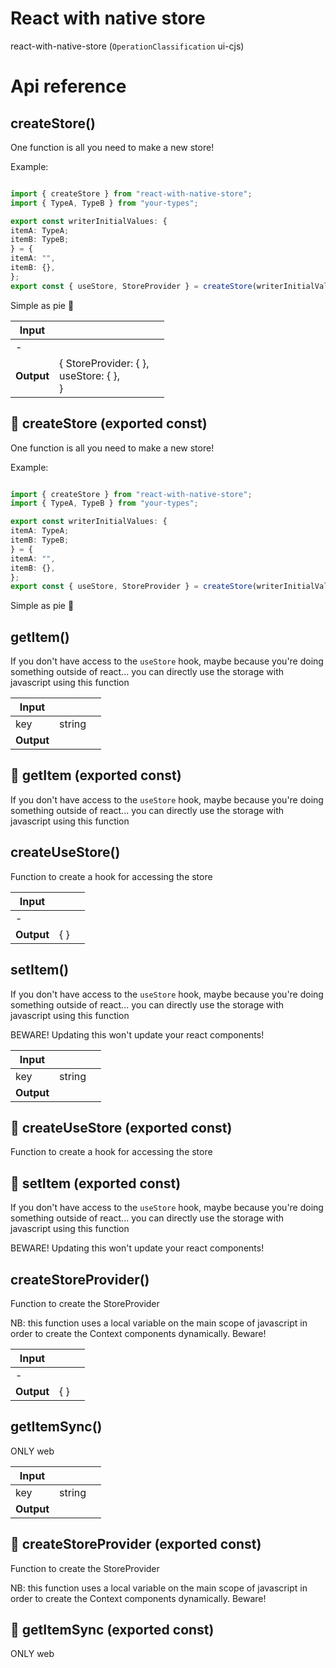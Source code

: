 # React with native store

react-with-native-store (`OperationClassification` ui-cjs)



# Api reference

## createStore()

One function is all you need to make a new store!

Example:


```ts

import { createStore } from "react-with-native-store";
import { TypeA, TypeB } from "your-types";

export const writerInitialValues: {
itemA: TypeA;
itemB: TypeB;
} = {
itemA: "",
itemB: {},
};
export const { useStore, StoreProvider } = createStore(writerInitialValues);


```

Simple as pie 🍰


| Input      |    |    |
| ---------- | -- | -- |
| - | | |
| **Output** | { StoreProvider: {  }, <br />useStore: {  }, <br /> }   |    |



## 📄 createStore (exported const)

One function is all you need to make a new store!

Example:


```ts

import { createStore } from "react-with-native-store";
import { TypeA, TypeB } from "your-types";

export const writerInitialValues: {
itemA: TypeA;
itemB: TypeB;
} = {
itemA: "",
itemB: {},
};
export const { useStore, StoreProvider } = createStore(writerInitialValues);


```

Simple as pie 🍰


## getItem()

If you don't have access to the `useStore` hook, maybe because you're doing something outside of react... you can directly use the storage with javascript using this function


| Input      |    |    |
| ---------- | -- | -- |
| key | string |  |
| **Output** |    |    |



## 📄 getItem (exported const)

If you don't have access to the `useStore` hook, maybe because you're doing something outside of react... you can directly use the storage with javascript using this function


## createUseStore()

Function to create a hook for accessing the store


| Input      |    |    |
| ---------- | -- | -- |
| - | | |
| **Output** | {  }   |    |



## setItem()

If you don't have access to the `useStore` hook, maybe because you're doing something outside of react... you can directly use the storage with javascript using this function

BEWARE! Updating this won't update your react components!


| Input      |    |    |
| ---------- | -- | -- |
| key | string |  |,| value | {  } |  |
| **Output** |    |    |



## 📄 createUseStore (exported const)

Function to create a hook for accessing the store


## 📄 setItem (exported const)

If you don't have access to the `useStore` hook, maybe because you're doing something outside of react... you can directly use the storage with javascript using this function

BEWARE! Updating this won't update your react components!


## createStoreProvider()

Function to create the StoreProvider

NB: this function uses a local variable on the main scope of javascript in order to create the Context components dynamically. Beware!


| Input      |    |    |
| ---------- | -- | -- |
| - | | |
| **Output** | {  }   |    |



## getItemSync()

ONLY web


| Input      |    |    |
| ---------- | -- | -- |
| key | string |  |
| **Output** |    |    |



## 📄 createStoreProvider (exported const)

Function to create the StoreProvider

NB: this function uses a local variable on the main scope of javascript in order to create the Context components dynamically. Beware!


## 📄 getItemSync (exported const)

ONLY web

